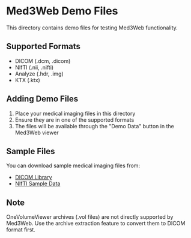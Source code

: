 # Med3Web Demo Files

This directory contains demo files for testing Med3Web functionality.

## Supported Formats

- DICOM (.dcm, .dicom)
- NIfTI (.nii, .nifti)
- Analyze (.hdr, .img)
- KTX (.ktx)

## Adding Demo Files

1. Place your medical imaging files in this directory
2. Ensure they are in one of the supported formats
3. The files will be available through the "Demo Data" button in the Med3Web viewer

## Sample Files

You can download sample medical imaging files from:
- [DICOM Library](https://www.dicomlibrary.com/dicom/dicom-example-files/)
- [NIfTI Sample Data](https://nifti.nimh.nih.gov/nifti-1/data)

## Note

OneVolumeViewer archives (.vol files) are not directly supported by Med3Web.
Use the archive extraction feature to convert them to DICOM format first. 